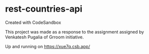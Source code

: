 # rest-countries-api

Created with CodeSandbox

This project was made as a response to the assignment assigned by Venkatesh Pugalia of Grroom initiative.

Up and running on https://xue7q.csb.app/
